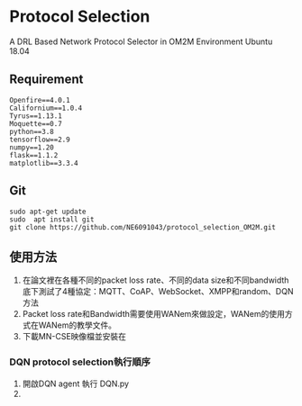 
# Protocol Selection
A DRL Based Network Protocol Selector in OM2M Environment
Ubuntu 18.04

## Requirement
```
Openfire==4.0.1
Californium==1.0.4
Tyrus==1.13.1
Moquette==0.7
python==3.8
tensorflow==2.9
numpy==1.20
flask==1.1.2
matplotlib==3.3.4
```

## Git
```
sudo apt-get update
sudo  apt install git
git clone https://github.com/NE6091043/protocol_selection_OM2M.git
```


## 使用方法
1. 在論文裡在各種不同的packet loss rate、不同的data size和不同bandwidth底下測試了4種協定：MQTT、CoAP、WebSocket、XMPP和random、DQN方法
2. Packet loss rate和Bandwidth需要使用WANem來做設定，WANem的使用方式在WANem的教學文件。
3. 下載MN-CSE映像檔並安裝在
### DQN protocol selection執行順序
1. 開啟DQN agent 執行 DQN.py
2. 
